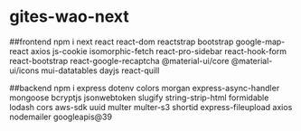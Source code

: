 # gites-wao-next

##frontend
npm i next react react-dom reactstrap bootstrap google-map-react axios js-cookie isomorphic-fetch react-pro-sidebar react-hook-form react-bootstrap react-google-recaptcha @material-ui/core @material-ui/icons mui-datatables dayjs react-quill


##backend
npm i express dotenv colors morgan express-async-handler mongoose bcryptjs jsonwebtoken slugify string-strip-html formidable lodash cors aws-sdk uuid multer multer-s3 shortid express-fileupload axios nodemailer googleapis@39
